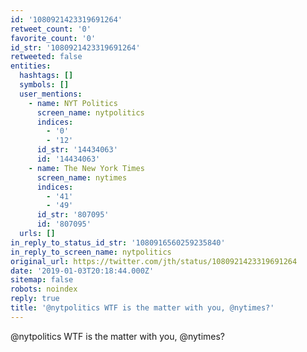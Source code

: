 ```yaml
---
id: '1080921423319691264'
retweet_count: '0'
favorite_count: '0'
id_str: '1080921423319691264'
retweeted: false
entities:
  hashtags: []
  symbols: []
  user_mentions:
    - name: NYT Politics
      screen_name: nytpolitics
      indices:
        - '0'
        - '12'
      id_str: '14434063'
      id: '14434063'
    - name: The New York Times
      screen_name: nytimes
      indices:
        - '41'
        - '49'
      id_str: '807095'
      id: '807095'
  urls: []
in_reply_to_status_id_str: '1080916560259235840'
in_reply_to_screen_name: nytpolitics
original_url: https://twitter.com/jth/status/1080921423319691264
date: '2019-01-03T20:18:44.000Z'
sitemap: false
robots: noindex
reply: true
title: '@nytpolitics WTF is the matter with you, @nytimes?'
---
```


@nytpolitics WTF is the matter with you, @nytimes?